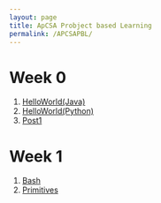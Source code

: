 ```yaml
---
layout: page
title: ApCSA Probject based Learning
permalink: /APCSAPBL/
---
```

# Week 0 
1. <a href="{{site.baseurl}}https://lychee80.github.io/Test/2022/08/28/javaHelloworld.html">HelloWorld(Java)</a>
2. <a href="{{site.baseurl}}https://lychee80.github.io/Test/2022/08/28/pythonHelloworld.html">HelloWorld(Python)</a>
3. <a href="{{site.baseurl}}/firstPost/">Post1</a>

# Week 1
1. <a href="{{site.baseurl}}https://lychee80.github.io/Test/2022/08/28/bash-checks.html">Bash</a>
2. <a href="{{site.baseurl}}/Primitive/">Primitives</a>


